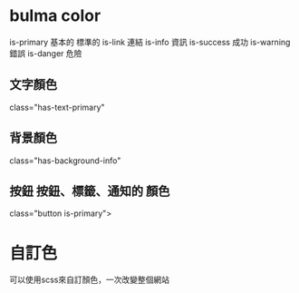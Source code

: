 # bulma color

is-primary  基本的 標準的
is-link     連結
is-info     資訊
is-success  成功
is-warning  錯誤
is-danger   危險


## 文字顏色
class="has-text-primary"

## 背景顏色
class="has-background-info"

## 按鈕 按鈕、標籤、通知的 顏色
class="button is-primary">


# 自訂色
可以使用scss來自訂顏色，一次改變整個網站
